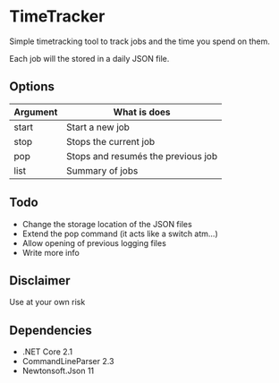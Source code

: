 # TimeTracker

Simple timetracking tool to track jobs and the time you spend on them.

Each job will the stored in a daily JSON file. 

## Options

| Argument     | What is does                       | 
|--------------|------------------------------------|
| start <name> | Start a new job                    |
| stop         | Stops the current job              |
| pop          | Stops and resumés the previous job |
| list         | Summary of jobs                    |

## Todo

- Change the storage location of the JSON files
- Extend the pop command (it acts like a switch atm...)
- Allow opening of previous logging files
- Write more info

## Disclaimer 

Use at your own risk

## Dependencies

- .NET Core 2.1
- CommandLineParser 2.3
- Newtonsoft.Json 11
